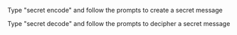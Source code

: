 Type "secret encode" and follow the prompts to create a secret message

Type "secret decode" and follow the prompts to decipher a secret message
